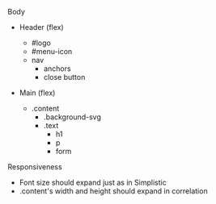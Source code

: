 

Body
- Header (flex)
    - #logo
    - #menu-icon
    - nav
        - anchors
        - close button


- Main (flex)
    - .content
        - .background-svg
        - .text
            - h1
            - p
            - form


Responsiveness
- Font size should expand just as in Simplistic
- .content's width and height should expand in correlation